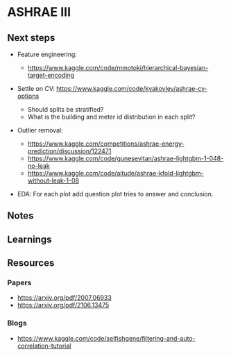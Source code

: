 # ASHRAE III

## Next steps

- Feature engineering:
    - https://www.kaggle.com/code/mmotoki/hierarchical-bayesian-target-encoding

- Settle on CV: https://www.kaggle.com/code/kyakovlev/ashrae-cv-options
    - Should splits be stratified?
    - What is the building and meter id distribution in each split?

- Outlier removal:
    - https://www.kaggle.com/competitions/ashrae-energy-prediction/discussion/122471
    - https://www.kaggle.com/code/gunesevitan/ashrae-lightgbm-1-048-no-leak
    - https://www.kaggle.com/code/aitude/ashrae-kfold-lightgbm-without-leak-1-08

- EDA: For each plot add question plot tries to answer and conclusion.


## Notes

## Learnings

## Resources

### Papers

- https://arxiv.org/pdf/2007.06933
- https://arxiv.org/pdf/2106.13475

### Blogs

- https://www.kaggle.com/code/selfishgene/filtering-and-auto-correlation-tutorial